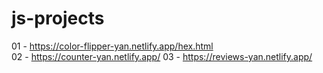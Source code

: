 # js-projects

01 - https://color-flipper-yan.netlify.app/hex.html<br>
02 - https://counter-yan.netlify.app/
03 - https://reviews-yan.netlify.app/
